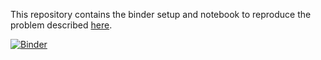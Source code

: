 This repository contains the binder setup and notebook to reproduce the problem described [here](https://github.com/plotly/plotly.py/issues/2570#issuecomment-870639462).

[![Binder](https://mybinder.org/badge_logo.svg)](https://mybinder.org/v2/gh/macadology/plotly_binder/master?filepath=%2Fmin_code.ipynb)
